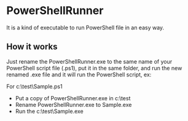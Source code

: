 # PowerShellRunner
It is a kind of executable to run PowerShell file in an easy way.

## How it works
Just rename the PowerShellRunner.exe to the same name of your PowerShell script file (.ps1),
put it in the same folder, and run the new renamed .exe file and it will run the PowerShell script, ex:

For c:\test\Sample.ps1
* Put a copy of PowerShellRunner.exe in c:\test
* Rename PowerShellRunner.exe to Sample.exe
* Run the c:\test\Sample.exe
